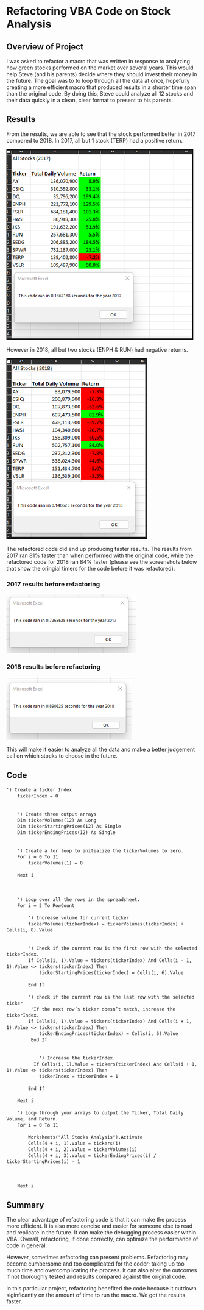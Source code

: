 # Refactoring VBA Code on Stock Analysis

## Overview of Project
I was asked to refactor a macro that was written in response to analyzing how green stocks performed on the market over several years. This would help Steve (and his parents) decide where they should invest their money in the future. The goal was to to loop through all the data at once, hopefully creating a more efficient macro that produced results in a shorter time span than the original code. By doing this, Steve could analyze all 12 stocks and their data quickly in a clean, clear format to present to his parents. 

## Results
From the results, we are able to see that the stock performed better in 2017 compared to 2018. In 2017, all but 1 stock (TERP) had a positive return.

![this is an image](https://github.com/eneubauer2022/Refactoring-VBA-Code-on-Stock-Analysis/blob/main/Resources/VBA_Challenge_2017.png)

However in 2018, all but two stocks (ENPH & RUN) had negative returns. 

![this is an image](https://github.com/eneubauer2022/Refactoring-VBA-Code-on-Stock-Analysis/blob/main/Resources/VBA_Challenge_2018.png)

The refactored code did end up producing faster results. The results from 2017 ran 81% faster than when performed with the original code, while the refactored code for 2018 ran 84% faster (please see the screenshots below that show the oringial timers for the code before it was refactored). 

### 2017 results before refactoring
![this is an image](https://github.com/eneubauer2022/Refactoring-VBA-Code-on-Stock-Analysis/blob/main/Resources/All%20Stocks%20Timer%202017%20Before%20Refactoring.png)

### 2018 results before refactoring
![this is an image](https://github.com/eneubauer2022/Refactoring-VBA-Code-on-Stock-Analysis/blob/main/Resources/All%20Stocks%20Timer%202018%20Before%20Refactoring.png)



This will make it easier to analyze all the data and make a better judgement call on which stocks to choose in the future. 



## Code
```
') Create a ticker Index
    tickerIndex = 0
    

    ') Create three output arrays
    Dim tickerVolumes(12) As Long
    Dim tickerStartingPrices(12) As Single
    Dim tickerEndingPrices(12) As Single
        
    
    ') Create a for loop to initialize the tickerVolumes to zero.
    For i = 0 To 11
        tickerVolumes(1) = 0
    
    Next i
       
    
        
    ') Loop over all the rows in the spreadsheet.
    For i = 2 To RowCount
    
        ') Increase volume for current ticker
        tickerVolumes(tickerIndex) = tickerVolumes(tickerIndex) + Cells(i, 8).Value
        
        
        ') Check if the current row is the first row with the selected tickerIndex.
        If Cells(i, 1).Value = tickers(tickerIndex) And Cells(i - 1, 1).Value <> tickers(tickerIndex) Then
            tickerStartingPrices(tickerIndex) = Cells(i, 6).Value
         
        End If
        
        ') check if the current row is the last row with the selected ticker
         'If the next row’s ticker doesn’t match, increase the tickerIndex.
        If Cells(i, 1).Value = tickers(tickerIndex) And Cells(i + 1, 1).Value <> tickers(tickerIndex) Then
            tickerEndingPrices(tickerIndex) = Cells(i, 6).Value
         End If
         

            ') Increase the tickerIndex.
          If Cells(i, 1).Value = tickers(tickerIndex) And Cells(i + 1, 1).Value <> tickers(tickerIndex) Then
            tickerIndex = tickerIndex + 1
        
        End If
    
    Next i
    
    ') Loop through your arrays to output the Ticker, Total Daily Volume, and Return.
    For i = 0 To 11
        
        Worksheets("All Stocks Analysis").Activate
        Cells(4 + i, 1).Value = tickers(i)
        Cells(4 + i, 2).Value = tickerVolumes(i)
        Cells(4 + i, 3).Value = tickerEndingPrices(i) / tickerStartingPrices(i) - 1
           
        
        
    Next i
```
## Summary 
The clear advantage of refactoring code is that it can make the process more efficient. It is also more concise and easier for someone else to read and replicate in the future. It can make the debugging process easier within VBA. Overall, refactoring, if done correctly, can optimize the performance of code in general.

However, sometimes refactoring can present problems. Refactoring may become cumbersome and too complicated for the coder; taking up too much time and overcomplicating the process. It can also alter the outcomes if not thoroughly tested and results compared against the original code. 

In this particular project, refactoring benefited the code because it cutdown siginficantly on the amount of time to run the macro. We got the results faster. 

##
